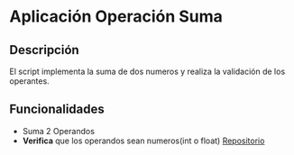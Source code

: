# Aplicación Operación Suma
## Descripción
El script implementa la suma de dos numeros y realiza la validación de los operantes.
## Funcionalidades
- Suma 2 Operandos
- **Verifica** que los operandos sean numeros(int o float)
[Repositorio](https://github.com/JosefOreC/operacion_suma.git)
  
